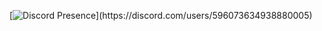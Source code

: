 [![Discord Presence](https://lanyard-profile-readme.vercel.app/api/596073634938880005?theme=dark&bg=809ecf&animated=false&hideDiscrim=true&borderRadius=30px&idleMessage=Farklı%20ihtimalle%20something%20else...)](https://discord.com/users/596073634938880005)
